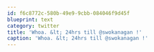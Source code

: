 ```yaml
---
id: f6c8772c-580b-49e9-9cbb-084046f9d45f
blueprint: text
category: twitter
title: 'Whoa. &lt; 24hrs till @swokanagan !'
caption: 'Whoa. &lt; 24hrs till @swokanagan !'
---
```

